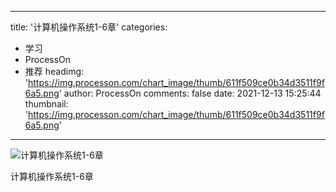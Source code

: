 
---
title: '计算机操作系统1-6章'
categories: 
 - 学习
 - ProcessOn
 - 推荐
headimg: 'https://img.processon.com/chart_image/thumb/611f509ce0b34d3511f9f6a5.png'
author: ProcessOn
comments: false
date: 2021-12-13 15:25:44
thumbnail: 'https://img.processon.com/chart_image/thumb/611f509ce0b34d3511f9f6a5.png'
---

<div>   
<img class="thumb" alt="计算机操作系统1-6章" src="https://img.processon.com/chart_image/thumb/611f509ce0b34d3511f9f6a5.png" referrerpolicy="no-referrer">
<p>计算机操作系统1-6章</p>  
</div>
            